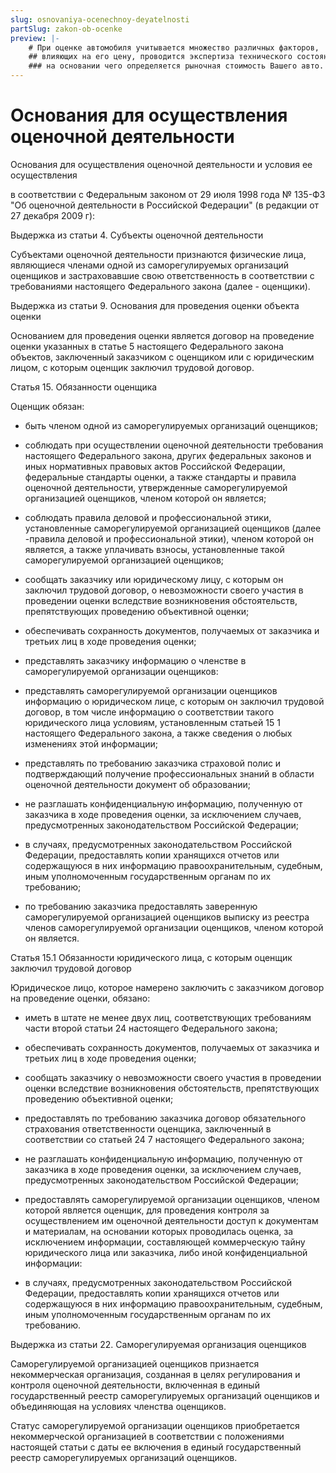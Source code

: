 ```yaml
---
slug: osnovaniya-ocenechnoy-deyatelnosti
partSlug: zakon-ob-ocenke
preview: |-
    # При оценке автомобиля учитывается множество различных факторов,
    ## влияющих на его цену, проводится экспертиза технического состояния транспортного средства,
    ### на основании чего определяется рыночная стоимость Вашего авто.
---
```


# Основания для осуществления оценочной деятельности

Основания для осуществления оценочной деятельности и условия ее осуществления

в соответствии с Федеральным законом от 29 июля 1998 года № 135-ФЗ "Об оценочной деятельности в Российской Федерации" (в редакции от 27 декабря 2009 г):

Выдержка из статьи 4. Субъекты оценочной деятельности

Субъектами оценочной деятельности признаются физические лица, являющиеся членами одной из саморегулируемых организаций оценщиков и застраховавшие свою ответственность в соответствии с требованиями настоящего Федерального закона (далее - оценщики).

Выдержка из статьи 9. Основания для проведения оценки объекта оценки

Основанием для проведения оценки является договор на проведение оценки указанных в статье 5 настоящего Федерального закона объектов, заключенный заказчиком с оценщиком или с юридическим лицом, с которым оценщик заключил трудовой договор.

Статья 15. Обязанности оценщика

Оценщик обязан:

- быть членом одной из саморегулируемых организаций оценщиков;

- соблюдать при осуществлении оценочной деятельности требования настоящего Федерального закона, других федеральных законов и иных нормативных правовых актов Российской Федерации, федеральные стандарты оценки, а также стандарты и правила оценочной деятельности, утвержденные саморегулируемой организацией оценщиков, членом которой он является;

- соблюдать правила деловой и профессиональной этики, установленные саморегулируемой организацией оценщиков (далее -правила деловой и профессиональной этики), членом которой он является, а также уплачивать взносы, установленные такой саморегулируемой организацией оценщиков;

- сообщать заказчику или юридическому лицу, с которым он заключил трудовой договор, о невозможности своего участия в проведении оценки вследствие возникновения обстоятельств, препятствующих проведению объективной оценки;

- обеспечивать сохранность документов, получаемых от заказчика и третьих лиц в ходе проведения оценки;

- представлять заказчику информацию о членстве в саморегулируемой организации оценщиков:

- представлять саморегулируемой организации оценщиков информацию о юридическом лице, с которым он заключил трудовой договор, в том числе информацию о соответствии такого юридического лица условиям, установленным статьей 15 1 настоящего Федерального закона, а также сведения о любых изменениях этой информации;

- представлять по требованию заказчика страховой полис и подтверждающий получение профессиональных знаний в области оценочной деятельности документ об образовании;

- не разглашать конфиденциальную информацию, полученную от заказчика в ходе проведения оценки, за исключением случаев, предусмотренных законодательством Российской Федерации;

- в случаях, предусмотренных законодательством Российской Федерации, предоставлять копии хранящихся отчетов или содержащуюся в них информацию правоохранительным, судебным, иным уполномоченным государственным органам по их требованию;

- по требованию заказчика предоставлять заверенную саморегулируемой организацией оценщиков выписку из реестра членов саморегулируемой организации оценщиков, членом которой он является.

Статья 15.1 Обязанности юридического лица, с которым оценщик заключил трудовой договор

Юридическое лицо, которое намерено заключить с заказчиком договор на проведение оценки, обязано:

- иметь в штате не менее двух лиц, соответствующих требованиям части второй статьи 24 настоящего Федерального закона;

- обеспечивать сохранность документов, получаемых от заказчика и третьих лиц в ходе проведения оценки;

- сообщать заказчику о невозможности своего участия в проведении оценки вследствие возникновения обстоятельств, препятствующих проведению объективной оценки;

- предоставлять по требованию заказчика договор обязательного страхования ответственности оценщика, заключенный в соответствии со статьей 24 7 настоящего Федерального закона;

- не разглашать конфиденциальную информацию, полученную от заказчика в ходе проведения оценки, за исключением случаев, предусмотренных законодательством Российской Федерации;

- предоставлять саморегулируемой организации оценщиков, членом которой является оценщик, для проведения контроля за осуществлением им оценочной деятельности доступ к документам и материалам, на основании которых проводилась оценка, за исключением информации, составляющей коммерческую тайну юридического лица или заказчика, либо иной конфиденциальной информации:

- в случаях, предусмотренных законодательством Российской Федерации, предоставлять копии хранящихся отчетов или содержащуюся в них информацию правоохранительным, судебным, иным уполномоченным государственным органам по их требованию.

Выдержка из статьи 22. Саморегулируемая организация оценщиков

Саморегулируемой организацией оценщиков признается некоммерческая организация, созданная в целях регулирования и контроля оценочной деятельности, включенная в единый государственный реестр саморегулируемых организаций оценщиков и объединяющая на условиях членства оценщиков.

Статус саморегулируемой организации оценщиков приобретается некоммерческой организацией в соответствии с положениями настоящей статьи с даты ее включения в единый государственный реестр саморегулируемых организаций оценщиков.
